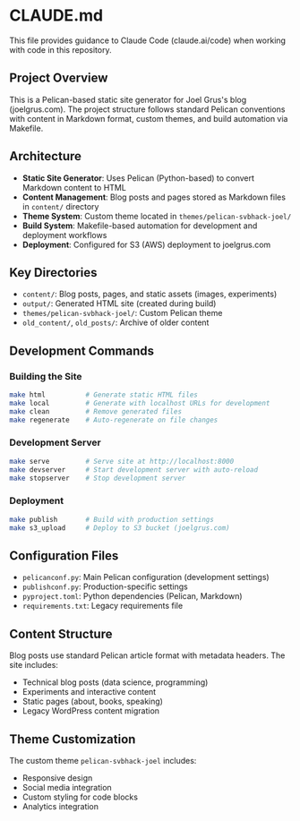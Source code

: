 # CLAUDE.md

This file provides guidance to Claude Code (claude.ai/code) when working with code in this repository.

## Project Overview

This is a Pelican-based static site generator for Joel Grus's blog (joelgrus.com). The project structure follows standard Pelican conventions with content in Markdown format, custom themes, and build automation via Makefile.

## Architecture

- **Static Site Generator**: Uses Pelican (Python-based) to convert Markdown content to HTML
- **Content Management**: Blog posts and pages stored as Markdown files in `content/` directory
- **Theme System**: Custom theme located in `themes/pelican-svbhack-joel/`
- **Build System**: Makefile-based automation for development and deployment workflows
- **Deployment**: Configured for S3 (AWS) deployment to joelgrus.com

## Key Directories

- `content/`: Blog posts, pages, and static assets (images, experiments)
- `output/`: Generated HTML site (created during build)
- `themes/pelican-svbhack-joel/`: Custom Pelican theme
- `old_content/`, `old_posts/`: Archive of older content

## Development Commands

### Building the Site
```bash
make html          # Generate static HTML files
make local         # Generate with localhost URLs for development
make clean         # Remove generated files
make regenerate    # Auto-regenerate on file changes
```

### Development Server
```bash
make serve         # Serve site at http://localhost:8000
make devserver     # Start development server with auto-reload
make stopserver    # Stop development server
```

### Deployment
```bash
make publish       # Build with production settings
make s3_upload     # Deploy to S3 bucket (joelgrus.com)
```

## Configuration Files

- `pelicanconf.py`: Main Pelican configuration (development settings)
- `publishconf.py`: Production-specific settings
- `pyproject.toml`: Python dependencies (Pelican, Markdown)
- `requirements.txt`: Legacy requirements file

## Content Structure

Blog posts use standard Pelican article format with metadata headers. The site includes:
- Technical blog posts (data science, programming)
- Experiments and interactive content
- Static pages (about, books, speaking)
- Legacy WordPress content migration

## Theme Customization

The custom theme `pelican-svbhack-joel` includes:
- Responsive design
- Social media integration
- Custom styling for code blocks
- Analytics integration